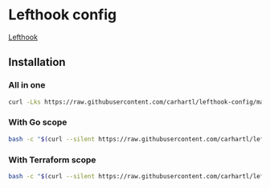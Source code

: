 # Lefthook config

[Lefthook](https://github.com/evilmartians/lefthook)

## Installation

### All in one

```bash
curl -Lks https://raw.githubusercontent.com/carhartl/lefthook-config/main/install.sh | /bin/bash
```

### With Go scope

```bash
bash -c "$(curl --silent https://raw.githubusercontent.com/carhartl/lefthook-config/main/install.sh)" -- go
```

### With Terraform scope

```bash
bash -c "$(curl --silent https://raw.githubusercontent.com/carhartl/lefthook-config/main/install.sh)" -- terraform
```
